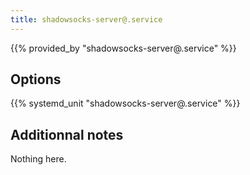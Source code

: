 ```yaml
---
title: shadowsocks-server@.service
---
```


{{% provided_by "shadowsocks-server@.service" %}}

## Options

{{% systemd_unit "shadowsocks-server@.service" %}}

## Additionnal notes

Nothing here.